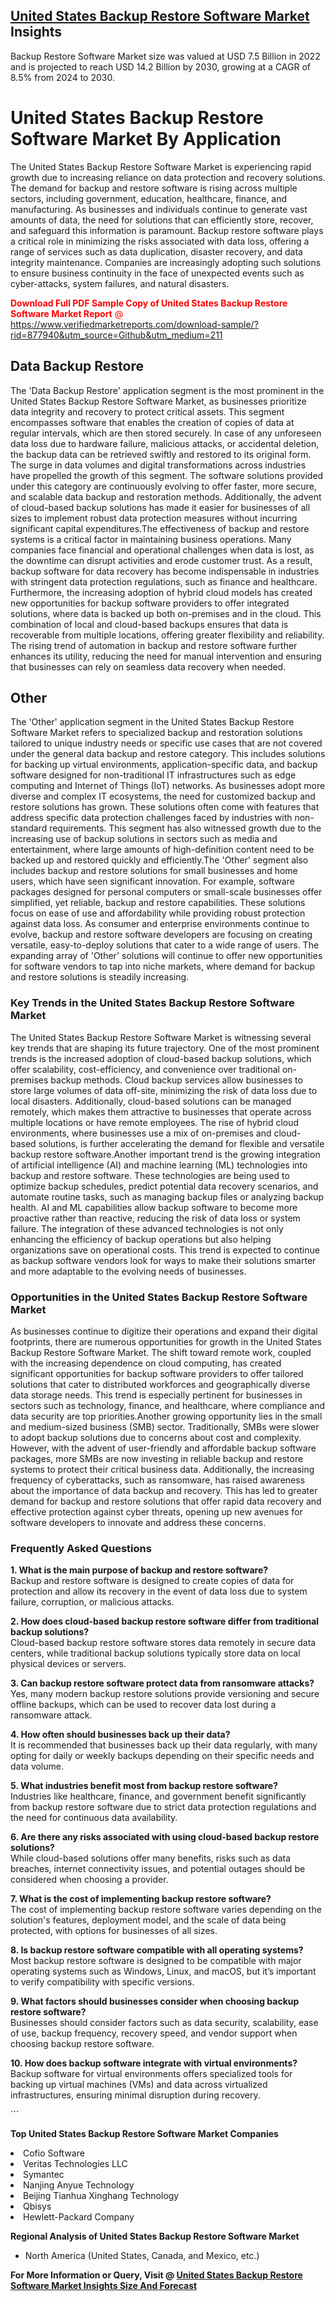 <h2><a href="https://www.verifiedmarketreports.com/download-sample/?rid=877940&amp;utm_source=Github&amp;utm_medium=211" target="_blank">United States Backup Restore Software Market</a> Insights</h2><p>Backup Restore Software Market size was valued at USD 7.5 Billion in 2022 and is projected to reach USD 14.2 Billion by 2030, growing at a CAGR of 8.5% from 2024 to 2030.</p><p><h1>United States Backup Restore Software Market By Application</h1><p>The United States Backup Restore Software Market is experiencing rapid growth due to increasing reliance on data protection and recovery solutions. The demand for backup and restore software is rising across multiple sectors, including government, education, healthcare, finance, and manufacturing. As businesses and individuals continue to generate vast amounts of data, the need for solutions that can efficiently store, recover, and safeguard this information is paramount. Backup restore software plays a critical role in minimizing the risks associated with data loss, offering a range of services such as data duplication, disaster recovery, and data integrity maintenance. Companies are increasingly adopting such solutions to ensure business continuity in the face of unexpected events such as cyber-attacks, system failures, and natural disasters. <p><span class=""><span style="color: #ff0000;"><strong>Download Full PDF Sample Copy of United States Backup Restore Software Market Report</strong> @ </span><a href="https://www.verifiedmarketreports.com/download-sample/?rid=877940&amp;utm_source=Github&amp;utm_medium=211" target="_blank">https://www.verifiedmarketreports.com/download-sample/?rid=877940&amp;utm_source=Github&amp;utm_medium=211</a></span></p></p><h2>Data Backup Restore</h2><p>The 'Data Backup Restore' application segment is the most prominent in the United States Backup Restore Software Market, as businesses prioritize data integrity and recovery to protect critical assets. This segment encompasses software that enables the creation of copies of data at regular intervals, which are then stored securely. In case of any unforeseen data loss due to hardware failure, malicious attacks, or accidental deletion, the backup data can be retrieved swiftly and restored to its original form. The surge in data volumes and digital transformations across industries have propelled the growth of this segment. The software solutions provided under this category are continuously evolving to offer faster, more secure, and scalable data backup and restoration methods. Additionally, the advent of cloud-based backup solutions has made it easier for businesses of all sizes to implement robust data protection measures without incurring significant capital expenditures.The effectiveness of backup and restore systems is a critical factor in maintaining business operations. Many companies face financial and operational challenges when data is lost, as the downtime can disrupt activities and erode customer trust. As a result, backup software for data recovery has become indispensable in industries with stringent data protection regulations, such as finance and healthcare. Furthermore, the increasing adoption of hybrid cloud models has created new opportunities for backup software providers to offer integrated solutions, where data is backed up both on-premises and in the cloud. This combination of local and cloud-based backups ensures that data is recoverable from multiple locations, offering greater flexibility and reliability. The rising trend of automation in backup and restore software further enhances its utility, reducing the need for manual intervention and ensuring that businesses can rely on seamless data recovery when needed.<h2>Other</h2><p>The 'Other' application segment in the United States Backup Restore Software Market refers to specialized backup and restoration solutions tailored to unique industry needs or specific use cases that are not covered under the general data backup and restore category. This includes solutions for backing up virtual environments, application-specific data, and backup software designed for non-traditional IT infrastructures such as edge computing and Internet of Things (IoT) networks. As businesses adopt more diverse and complex IT ecosystems, the need for customized backup and restore solutions has grown. These solutions often come with features that address specific data protection challenges faced by industries with non-standard requirements. This segment has also witnessed growth due to the increasing use of backup solutions in sectors such as media and entertainment, where large amounts of high-definition content need to be backed up and restored quickly and efficiently.The 'Other' segment also includes backup and restore solutions for small businesses and home users, which have seen significant innovation. For example, software packages designed for personal computers or small-scale businesses offer simplified, yet reliable, backup and restore capabilities. These solutions focus on ease of use and affordability while providing robust protection against data loss. As consumer and enterprise environments continue to evolve, backup and restore software developers are focusing on creating versatile, easy-to-deploy solutions that cater to a wide range of users. The expanding array of 'Other' solutions will continue to offer new opportunities for software vendors to tap into niche markets, where demand for backup and restore solutions is steadily increasing.<h3>Key Trends in the United States Backup Restore Software Market</h3><p>The United States Backup Restore Software Market is witnessing several key trends that are shaping its future trajectory. One of the most prominent trends is the increased adoption of cloud-based backup solutions, which offer scalability, cost-efficiency, and convenience over traditional on-premises backup methods. Cloud backup services allow businesses to store large volumes of data off-site, minimizing the risk of data loss due to local disasters. Additionally, cloud-based solutions can be managed remotely, which makes them attractive to businesses that operate across multiple locations or have remote employees. The rise of hybrid cloud environments, where businesses use a mix of on-premises and cloud-based solutions, is further accelerating the demand for flexible and versatile backup restore software.Another important trend is the growing integration of artificial intelligence (AI) and machine learning (ML) technologies into backup and restore software. These technologies are being used to optimize backup schedules, predict potential data recovery scenarios, and automate routine tasks, such as managing backup files or analyzing backup health. AI and ML capabilities allow backup software to become more proactive rather than reactive, reducing the risk of data loss or system failure. The integration of these advanced technologies is not only enhancing the efficiency of backup operations but also helping organizations save on operational costs. This trend is expected to continue as backup software vendors look for ways to make their solutions smarter and more adaptable to the evolving needs of businesses.<h3>Opportunities in the United States Backup Restore Software Market</h3><p>As businesses continue to digitize their operations and expand their digital footprints, there are numerous opportunities for growth in the United States Backup Restore Software Market. The shift toward remote work, coupled with the increasing dependence on cloud computing, has created significant opportunities for backup software providers to offer tailored solutions that cater to distributed workforces and geographically diverse data storage needs. This trend is especially pertinent for businesses in sectors such as technology, finance, and healthcare, where compliance and data security are top priorities.Another growing opportunity lies in the small and medium-sized business (SMB) sector. Traditionally, SMBs were slower to adopt backup solutions due to concerns about cost and complexity. However, with the advent of user-friendly and affordable backup software packages, more SMBs are now investing in reliable backup and restore systems to protect their critical business data. Additionally, the increasing frequency of cyberattacks, such as ransomware, has raised awareness about the importance of data backup and recovery. This has led to greater demand for backup and restore solutions that offer rapid data recovery and effective protection against cyber threats, opening up new avenues for software developers to innovate and address these concerns.<h3>Frequently Asked Questions</h3><p><strong>1. What is the main purpose of backup and restore software?</strong><br>Backup and restore software is designed to create copies of data for protection and allow its recovery in the event of data loss due to system failure, corruption, or malicious attacks.</p><p><strong>2. How does cloud-based backup restore software differ from traditional backup solutions?</strong><br>Cloud-based backup restore software stores data remotely in secure data centers, while traditional backup solutions typically store data on local physical devices or servers.</p><p><strong>3. Can backup restore software protect data from ransomware attacks?</strong><br>Yes, many modern backup restore solutions provide versioning and secure offline backups, which can be used to recover data lost during a ransomware attack.</p><p><strong>4. How often should businesses back up their data?</strong><br>It is recommended that businesses back up their data regularly, with many opting for daily or weekly backups depending on their specific needs and data volume.</p><p><strong>5. What industries benefit most from backup restore software?</strong><br>Industries like healthcare, finance, and government benefit significantly from backup restore software due to strict data protection regulations and the need for continuous data availability.</p><p><strong>6. Are there any risks associated with using cloud-based backup restore solutions?</strong><br>While cloud-based solutions offer many benefits, risks such as data breaches, internet connectivity issues, and potential outages should be considered when choosing a provider.</p><p><strong>7. What is the cost of implementing backup restore software?</strong><br>The cost of implementing backup restore software varies depending on the solution's features, deployment model, and the scale of data being protected, with options for businesses of all sizes.</p><p><strong>8. Is backup restore software compatible with all operating systems?</strong><br>Most backup restore software is designed to be compatible with major operating systems such as Windows, Linux, and macOS, but it’s important to verify compatibility with specific versions.</p><p><strong>9. What factors should businesses consider when choosing backup restore software?</strong><br>Businesses should consider factors such as data security, scalability, ease of use, backup frequency, recovery speed, and vendor support when choosing backup restore software.</p><p><strong>10. How does backup software integrate with virtual environments?</strong><br>Backup software for virtual environments offers specialized tools for backing up virtual machines (VMs) and data across virtualized infrastructures, ensuring minimal disruption during recovery.</p>```</p><p><strong>Top United States Backup Restore Software Market Companies</strong></p><div data-test-id=""><p><li>Cofio Software</li><li> Veritas Technologies LLC</li><li> Symantec</li><li> Nanjing Anyue Technology</li><li> Beijing Tianhua Xinghang Technology</li><li> Qbisys</li><li> Hewlett-Packard Company</li></p><div><strong>Regional Analysis of&nbsp;United States Backup Restore Software Market</strong></div><ul><li dir="ltr"><p dir="ltr">North America&nbsp;(United States, Canada, and Mexico, etc.)</p></li></ul><p><strong>For More Information or Query, Visit @&nbsp;</strong><strong><a href="https://www.verifiedmarketreports.com/product/backup-restore-software-market/?utm_source=Github&amp;utm_medium=211" target="_blank">United States Backup Restore Software Market Insights Size And Forecast</a></strong></p></div>
